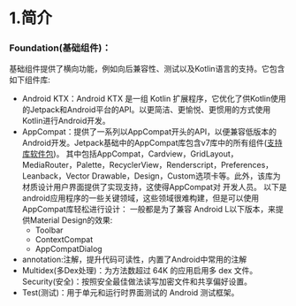 # 1.简介


### Foundation(基础组件)：
基础组件提供了横向功能，例如向后兼容性、测试以及Kotlin语言的支持。它包含如下组件库: 
- Android KTX：Android KTX 是一组 Kotlin 扩展程序，它优化了供Kotlin使用的Jetpack和Android平台的API。以更简洁、更愉悦、更惯用的方式使用Kotlin进行Android开发。
- AppCompat：提供了一系列以AppCompat开头的API，以便兼容低版本的Android开发。Jetpack基础中的AppCompat库包含v7库中的所有组件([支持库软件包](https://developer.android.com/topic/libraries/support-library/packages#v7-appcompat))。 其中包括AppCompat，Cardview，GridLayout，MediaRouter，Palette，RecyclerView，Renderscript，Preferences，Leanback，Vector Drawable，Design，Custom选项卡等。此外，该库为材质设计用户界面提供了实现支持，这使得AppCompat对 开发人员。 以下是android应用程序的一些关键领域，这些领域很难构建，但是可以使用AppCompat库轻松进行设计： 一般都是为了兼容 Android L以下版本，来提供Material Design的效果: 
    - Toolbar
    - ContextCompat
    - AppCompatDialog
- annotation:注解，提升代码可读性，内置了Android中常用的注解
- Multidex(多Dex处理)：为方法数超过 64K 的应用启用多 dex 文件。Security(安全)：按照安全最佳做法读写加密文件和共享偏好设置。
- Test(测试)：用于单元和运行时界面测试的 Android 测试框架。



